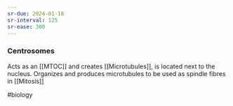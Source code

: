 ```yaml
---
sr-due: 2024-01-18
sr-interval: 125
sr-ease: 300
---
```

### Centrosomes
Acts as an [[MTOC]] and creates [[Microtubules]], is located next to the nucleus.
Organizes and produces microtubules to be used as spindle fibres in [[Mitosis]]

#biology 